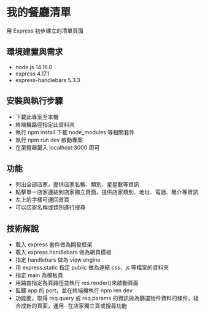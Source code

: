 # 我的餐廳清單

用 Express 初步建立的清單頁面

## 環境建置與需求

- node.js 14.16.0
- express 4.17.1
- express-handlebars 5.3.3

## 安裝與執行步驟

- 下載此專案至本機
- 終端機路徑指定此資料夾
- 執行 npm install 下載 node_modules 等相關套件
- 執行 npm run dev 啟動專案
- 在瀏覽器鍵入 localhost:3000 即可

## 功能

- 列出全部店家，提供店家名稱、類別、星星數等資訊
- 點擊單一店家連結到店家獨立頁面，提供店家類別、地址、電話、簡介等資訊
- 左上的字樣可連回首頁
- 可以店家名稱或類別進行搜尋

## 技術解說

- 載入 express 套件做為開發框架
- 載入 express.handlebars 做為網頁模板
- 指定 handlebars 做為 view engine
- 用 express.static 指定 public 做為連結 css、js 等檔案的資料夾
- 指定 main 為模板頁
- 用路由指定各頁路徑並執行 res.render()來啟動頁面
- 監聽 app 的 port，並在終端機執行 npm ren dev
- 功能面，取得 req.query 或 req.params 的資訊做為篩選物件資料的條件，組合成新的頁面，運用- 在店家獨立頁或搜尋功能
